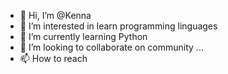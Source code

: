 - 👋 Hi, I’m @Kenna
- 👀 I’m interested in learn programming linguages
- 🌱 I’m currently learning Python
- 💞️ I’m looking to collaborate on community ...
- 📫 How to reach 

<!---
Kenna08z/Kenna08z is a ✨ special ✨ repository because its `README.md` (this file) appears on your GitHub profile.
You can click the Preview link to take a look at your changes.
--->
